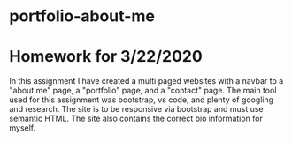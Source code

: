 # portfolio-about-me

<h1>Homework for 3/22/2020</h1>

<p> In this assignment I have created a multi paged websites with a navbar to a "about me" page, a "portfolio" page, and a "contact" page.
The main tool used for this assignment was bootstrap, vs code, and plenty of googling and research. The site is to be responsive via bootstrap and must use semantic HTML.
The site also contains the correct bio information for myself.</p>
